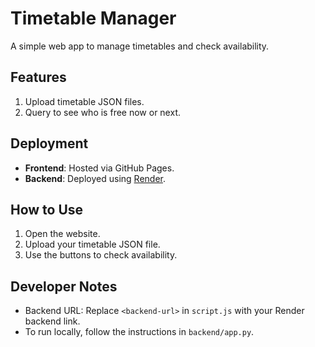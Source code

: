 
# Timetable Manager

A simple web app to manage timetables and check availability.

## Features
1. Upload timetable JSON files.
2. Query to see who is free now or next.

## Deployment
- **Frontend**: Hosted via GitHub Pages.
- **Backend**: Deployed using [Render](https://render.com/).

## How to Use
1. Open the website.
2. Upload your timetable JSON file.
3. Use the buttons to check availability.

## Developer Notes
- Backend URL: Replace `<backend-url>` in `script.js` with your Render backend link.
- To run locally, follow the instructions in `backend/app.py`.
